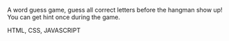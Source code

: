 A word guess game, guess all correct letters before the hangman show up! 
You can get hint once during the game.

HTML, CSS, JAVASCRIPT
